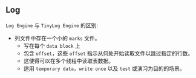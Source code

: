 ## Log

`Log Engine` 与 `TinyLog Engine` 的区别: 

- 列文件中存在一个小的 `marks` 文件。
  - 写在每个 `data block` 上
  - 包含 `offset`，这些 `offset` 指示从何处开始读取文件以跳过指定的行数。
  - 这使得可以在多个线程中读取表数据。
  - 适用 `temporary data`，`write once` 以及 `test` 或演习为目的的场景。